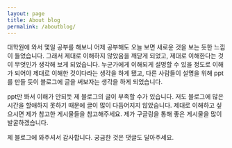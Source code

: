 ```yaml
---
layout: page
title: About blog
permalink: /aboutblog/
---
```


대학원에 와서 몇일 공부를 해보니 어제 공부해도 오늘 보면 새로운 것을 보는 듯한 느낌이 들었습니다. 그래서 제대로 이해하지 않았음을 깨닫게 되었고, 제대로 이해한다는 것이 무엇인가 생각해 보게 되었습니다. 누군가에게 이해되게 설명할 수 있을 정도로 이해가 되어야 제대로 이해한 것이다라는 생각을 하게 됐고, 다른 사람들이 설명을 위해 ppt를 만들 듯이 블로그에 글을 써보자는 생각을 하게 되었습니다.

ppt만 봐서 이해가 안되듯 제 블로그의 글이 부족할 수가 있습니다. 저도 블로그에 많은 시간을 할애하지 못하기 때문에 글이 많이 다듬어지지 않았습니다. 제대로 이해하고 싶으시면 제가 참고한 게시물들을 참고해주세요. 제가 구글링을 통해 좋은 게시물을 많이 발굴하겠습니다.

제 블로그에 와주셔서 감사합니다. 궁금한 것은 댓글도 달아주세요.
